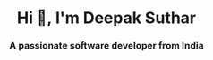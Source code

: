 <h1 align="center">Hi 👋, I'm Deepak Suthar</h1>
<h3 align="center">A passionate software developer from India</h3>
